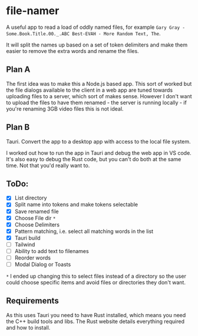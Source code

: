# file-namer

A useful app to read a load of oddly named files, for example `Gary Gray - Some.Book.Title.00._.ABC Best-EVAH - More Random Text, The`.

It will split the names up based on a set of token delimiters and make them easier to remove the extra words and rename the files.

## Plan A
The first idea was to make this a Node.js based app.  This sort of worked but the file dialogs available to the client in a web app are tuned towards uploading files to a server, which sort of makes sense.  However I don't want to upload the files to have them renamed - the server is running locally - if you're renaming 3GB video files this is not ideal.

## Plan B
Tauri.  Convert the app to a desktop app with access to the local file system.

I worked out how to run the app in Tauri and debug the web app in VS code.  It's also easy to debug the Rust code, but you can't do both at the same time.  Not that you'd really want to.

## ToDo:

- [x] List directory
- [x] Split name into tokens and make tokens selectable
- [x] Save renamed file 
- [x] Choose File dir `*`
- [x] Choose Delimiters
- [x] Pattern matching, i.e. select all matching words in the list
- [x] Tauri build
- [ ] Tailwind
- [ ] Ability to add text to filenames
- [ ] Reorder words
- [ ] Modal Dialog or Toasts

`*` I ended up changing this to select files instead of a directory so the user could choose specific items and avoid files or directories they don't want.

## Requirements
As this uses Tauri you need to have Rust installed, which means you need the C++ build tools and libs.  The Rust website details everything required and how to install.